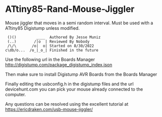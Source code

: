 # ATtiny85-Rand-Mouse-Jiggler

Mouse jiggler that moves in a semi random interval.  Must be used with a ATtiny85 Digistump unless modified.

```
 ()()         ____  Authored By Jesse Muniz
 (..)        /|o  | Reviewed By Nobody
 /\/\       /o|  o| Started on 8/30/2022
c\db/o...  /o_|_o_| Finished in the future
```

Use the following url in the Boards Manager
http://digistump.com/package_digistump_index.json

Then make sure to install Digistump AVR Boards from the Boards Manager

Finally editing the usbconfig.h in the digistump files and the url
devicehunt.com you can pick your mouse already connected to the computer.

Any questions can be resolved using the excellent tutorial at 
https://ericdraken.com/usb-mouse-jiggler/
